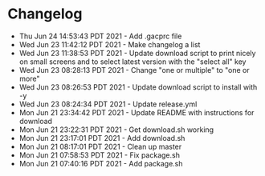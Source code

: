 # Changelog

- Thu Jun 24 14:53:43 PDT 2021 - Add .gacprc file
- Wed Jun 23 11:42:12 PDT 2021 - Make changelog a list
- Wed Jun 23 11:38:53 PDT 2021 - Update download script to print nicely on small screens and to select latest version with the "select all" key
- Wed Jun 23 08:28:13 PDT 2021 - Change "one or multiple" to "one or more"
- Wed Jun 23 08:26:53 PDT 2021 - Update download script to install with -y
- Wed Jun 23 08:24:34 PDT 2021 - Update release.yml
- Mon Jun 21 23:34:42 PDT 2021 - Update README with instructions for download
- Mon Jun 21 23:22:31 PDT 2021 - Get download.sh working
- Mon Jun 21 23:17:01 PDT 2021 - Add download.sh
- Mon Jun 21 08:17:01 PDT 2021 - Clean up master
- Mon Jun 21 07:58:53 PDT 2021 - Fix package.sh
- Mon Jun 21 07:40:16 PDT 2021 - Add package.sh
